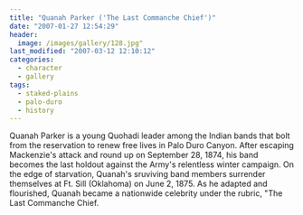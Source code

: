 ```yaml
---
title: "Quanah Parker ('The Last Commanche Chief')"
date: "2007-01-27 12:54:29"
header:
  image: /images/gallery/128.jpg"
last_modified: "2007-03-12 12:10:12"
categories:
  - character
  - gallery
tags:
  - staked-plains
  - palo-duro
  - history
---
```


Quanah Parker is a young Quohadi leader among the Indian bands that bolt from the reservation to renew free lives in Palo Duro Canyon. After escaping Mackenzie's attack and round up on September 28, 1874, his band becomes the last holdout against the Army's relentless winter campaign. On the edge of starvation, Quanah's sruviving band members surrender themselves at Ft. Sill (Oklahoma) on June 2, 1875. As he adapted and flourished, Quanah became a nationwide celebrity under the rubric, "The Last Commanche Chief.
